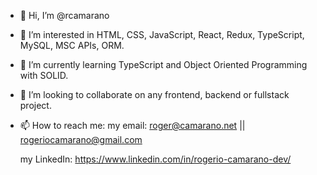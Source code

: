 - 👋 Hi, I’m @rcamarano
- 👀 I’m interested in HTML, CSS, JavaScript, React, Redux, TypeScript, MySQL, MSC APIs, ORM. 
- 🌱 I’m currently learning TypeScript and Object Oriented Programming with SOLID.
- 💞️ I’m looking to collaborate on any frontend, backend or fullstack project.
- 📫 How to reach me:
  my email: roger@camarano.net || rogeriocamarano@gmail.com

  my LinkedIn: https://www.linkedin.com/in/rogerio-camarano-dev/

<!---
rcamarano/rcamarano is a ✨ special ✨ repository because its `README.md` (this file) appears on your GitHub profile.
You can click the Preview link to take a look at your changes.
--->
